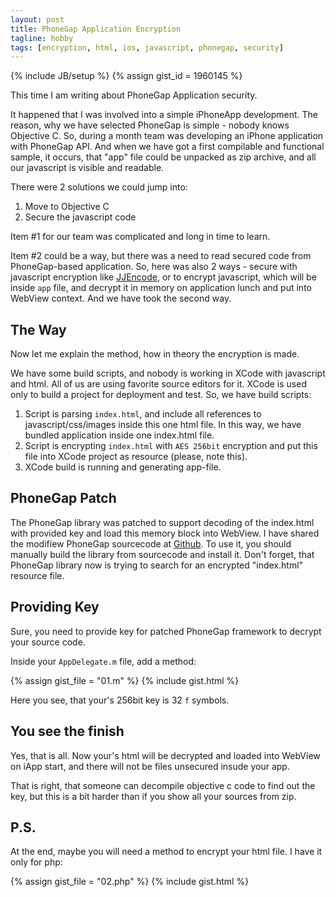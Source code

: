 ```yaml
--- 
layout: post
title: PhoneGap Application Encryption
tagline: hobby
tags: [encryption, html, ios, javascript, phonegap, security]
---
```

{% include JB/setup %}
{% assign gist_id = 1960145 %}

This time I am writing about PhoneGap Application security.

It happened that I was involved into a simple iPhoneApp development. The reason, why we have selected PhoneGap is simple - nobody knows Objective C. So, during a month team was developing an iPhone application with PhoneGap API. And when we have got a first compilable and functional sample, it occurs, that "app" file could be unpacked as zip archive, and all our javascript is visible and readable.

There were 2 solutions we could jump into:

1. Move to Objective C
2. Secure the javascript code

Item #1 for our team was complicated and long in time to learn.

Item #2 could be a way, but there was a need to read secured code from PhoneGap-based application. So, here was also 2 ways - secure with javascript encryption like [JJEncode][1], or to encrypt javascript, which will be inside `app` file, and decrypt it in memory on application lunch and put into WebView context. And we have took the second way.

## The Way
Now let me explain the method, how in theory the encryption is made.

We have some build scripts, and nobody is working in XCode with javascript and html. All of us are using favorite source editors for it. XCode is used only to build a project for deployment and test. So, we have build scripts:

1. Script is parsing `index.html`, and include all references to javascript/css/images inside this one html file. In this way, we have bundled application inside one index.html file.
2. Script is encrypting `index.html` with `AES 256bit` encryption and put this file into XCode project as resource (please, note this).
3. XCode build is running and generating app-file.

## PhoneGap Patch

The PhoneGap library was patched to support decoding of the index.html with provided key and load this memory block into WebView. I have shared the modifiew PhoneGap sourcecode at [Github][2]. To use it, you should manually build the library from sourcecode and install it. Don't forget, that PhoneGap library now is trying to search for an encrypted "index.html" resource file.

## Providing Key

Sure, you need to provide key for patched PhoneGap framework to decrypt your source code.

Inside your `AppDelegate.m` file, add a method:

{% assign gist_file = "01.m" %}
{% include gist.html %}

Here you see, that your's 256bit key is 32 `f` symbols.

## You see the finish

Yes, that is all. Now your's html will be decrypted and loaded into WebView on iApp start, and there will not be files unsecured insude your app.

That is right, that someone can decompile objective c code to find out the key, but this is a bit harder than if you show all your sources from zip.

## P.S.
At the end, maybe you will need a method to encrypt your html file. I have it only for php:

{% assign gist_file = "02.php" %}
{% include gist.html %}

[1]: http://utf-8.jp/public/jjencode.html          "JJEncode"
[2]: https://github.com/ioleksiy/phonegap-iphone   "PhoneGap iPhone"